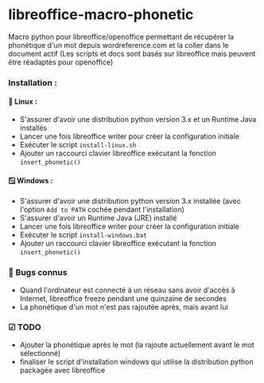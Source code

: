 # libreoffice-macro-phonetic

Macro python pour libreoffice/openoffice permettant de récupérer la phonétique d'un mot depuis wordreference.com et la coller dans le document actif (Les scripts et docs sont basés sur libreoffice mais peuvent être réadaptés pour openoffice)

### Installation :

#### 🐧 Linux : 

 - S'assurer d'avoir une distribution python version 3.x et un Runtime Java installés
 - Lancer une fois libreoffice writer pour créer la configuration initiale
 - Exécuter le script `install-linux.sh`
 - Ajouter un raccourci clavier libreoffice exécutant la fonction `insert_phonetic()`

#### 🪟 Windows :

 - S'assurer d'avoir une distribution python version 3.x installée (avec l'option `Add to PATH` cochée pendant l'installation)
 - S'assurer d'avoir un Runtime Java (JRE) installé
 - Lancer une fois libreoffice writer pour créer la configuration initiale
 - Exécuter le script `install-windows.bat`
 - Ajouter un raccourci clavier libreoffice exécutant la fonction `insert_phonetic()`

### 🐞 Bugs connus
 - Quand l'ordinateur est connecté à un réseau sans avoir d'accès à Internet, libreoffice freeze pendant une quinzaine de secondes
- La phonétique d'un mot n'est pas rajoutée après, mais avant lui

### ☑ TODO
 - Ajouter la phonétique après le mot (la rajoute actuellement avant le mot sélectionné)
 - finaliser le script d'installation windows qui utilise la distribution python packagée avec libreoffice
